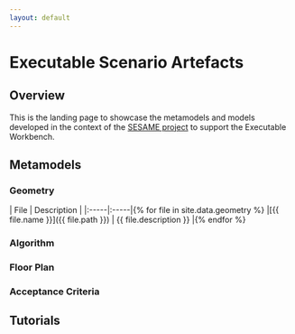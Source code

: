 ```yaml
---
layout: default
---
```


# Executable Scenario Artefacts

## Overview

This is the landing page to showcase the metamodels and models developed in the context of the
[SESAME project](https://www.sesame-project.org/) to support the Executable Workbench.

## Metamodels

### Geometry

| File | Description |
|:-----|:-----|{% for file in site.data.geometry %}
|[{{ file.name }}]({{ file.path }}) | {{ file.description }} |{% endfor %}


### Algorithm

### Floor Plan

### Acceptance Criteria

## Tutorials

